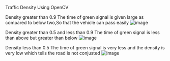 Traffic Density Using OpenCV

Density greater than 0.9
The time of green signal is given large as compared to below two,So that the vehicle can pass easily
![image](https://user-images.githubusercontent.com/44199415/125612407-dd858302-9f5a-41fa-bc82-21898bff6b06.png)

Density greater than 0.5 and less than 0.9
The time of green signal is less than above but greater than below
![image](https://user-images.githubusercontent.com/44199415/125612514-e41fd0b7-ea4d-433f-9f2f-426d90ce89bd.png)

Density less than 0.5
The time of green signal is very less and the density is very low which tells the road is not conjusted
![image](https://user-images.githubusercontent.com/44199415/125612559-bfe79ff7-5b05-4138-b6b1-84f03482ed51.png)


